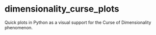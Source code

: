 # dimensionality_curse_plots
Quick plots in Python as a visual support for the Curse of Dimensionality phenomenon.
